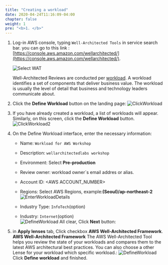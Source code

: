 ```yaml
---
title: "Creating a workload"
date: 2020-04-24T11:16:09-04:00
chapter: false
weight: 1
pre: "<b>1. </b>"
---
```





1. Log-in AWS console, typing `Well-Architected Tools` in service search bar. 
    you can go to this link : [https://console.aws.amazon.com/wellarchitected/](https://console.aws.amazon.com/wellarchitected/).

    ![Select WAT](/watool/100_Walkthrough_of_the_Well-Architected_Tool/Images/AWSWAT0.png)

    Well-Architected Reviews are conducted per [workload](https://wa.aws.amazon.com/wat.concept.workload.en.html). A workload identifies a set of components that deliver business value. The workload is usually the level of detail that business and technology leaders communicate about.

1. Click the **Define Workload** button on the landing page:
    ![ClickWorkload](/watool/100_Walkthrough_of_the_Well-Architected_Tool/Images/AWSWAT1.png)

1. If you have already created a workload, a list of workloads will appear. Similarly, on this screen, click the **Define Workload** button.
    ![ClickWorkload2](/watool/100_Walkthrough_of_the_Well-Architected_Tool/Images/AWSWAT2.png)

1. On the Define Workload interface, enter the necessary information:
    - Name: `Workload for AWS Workshop`  
    - Description: `wellarchitectedlabs workshop`  
    - Environment: Select **Pre-production**  
    - Review owner: workload owner`s email addres or alias.
    - Account ID: \<AWS ACCOUNT_NUMBER\>
    - Regions: Select AWS Regions, example:**(Seoul)/ap-northeast-2**  
    ![EnterWorkloadDetails](/watool/100_Walkthrough_of_the_Well-Architected_Tool/Images/watools-workload.png)
  
    - Industry Type: `InfoTech`(option) 
    - Industry: `Internet`(option)  
    ![DefineWorkload](/watool/100_Walkthrough_of_the_Well-Architected_Tool/Images/watools-workload2.png)
    All clear, Click **Next** button:

1. in **Apply lenses** tab, Click checkbox **AWS Well-Architected Framework**. **AWS Well-Architected Framework** The AWS Well-Architected Tool helps you review the state of your workloads and compares them to the latest AWS architectural best practices.   You can also choose a other Lense for your workload which specific workload.:
    ![DefineWorkload](/watool/100_Walkthrough_of_the_Well-Architected_Tool/Images/watools-workload3.png)
    Click **Define workload** and finished.
